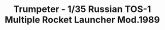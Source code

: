 ---
layout: product
title: "Trumpeter - 1/35 Russian TOS-1 Multiple Rocket Launcher Mod.1989"
price: "8600" 
desc: "N/A"
img_path: "/assets/img/TRU09560.webp"
brand: "N/A"
available: false
special_offer: false
new: false
soon: false
cat: "010000"
subcat: "013400"
subsubcat: "0N/A"
sifra: "TRU09560"
popular: false
---